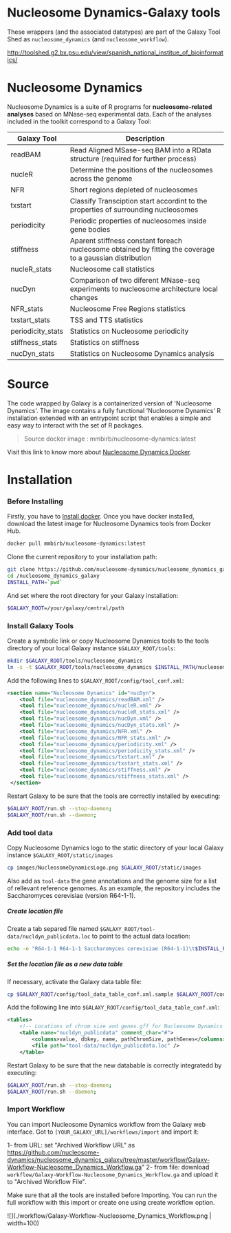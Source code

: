 Nucleosome Dynamics-Galaxy tools
===================

These wrappers (and the associated datatypes) are part of the Galaxy Tool Shed as ``nucleosome_dynamics`` (and  ``nucleosome_workflow``).

http://toolshed.g2.bx.psu.edu/view/spanish_national_institue_of_bioinformatics/


Nucleosome Dynamics
===================

Nucleosome Dynamics is a suite of R programs for **nucleosome-related analyses** based on MNase-seq experimental data. Each of the analyses included in the toolkit correspond to a Galaxy Tool:

| Galaxy Tool  | Description |
| -------- | -------- |
| readBAM	  | Read Aligned MSase-seq BAM into a RData structure (required for further process) |
| nucleR	   | Determine the positions of the nucleosomes across the genome |
| NFR		  | Short regions depleted of nucleosomes |
| txstart	  | Classify Transciption start accordint to the properties of surrounding nucleosomes	|
| periodicity  | Periodic properties of nucleosomes inside gene bodies |
| stiffness | Aparent stiffness constant foreach nucleosome obtained by fitting the coverage to a gaussian distribution |
| nucleR_stats|	 Nucleosome call statistics|
| nucDyn          | Comparison of two diferent MNase-seq experiments to nucleosome architecture local changes |
| NFR_stats|		 Nucleosome Free Regions statistics|
| txstart_stats|	 TSS and TTS statistics|
| periodicity_stats|  Statistics on Nucleosome periodicity|
| stiffness_stats|	Statistics on stiffness|
| nucDyn_stats|	   Statistics on Nucleosome Dynamics analysis|


Source
======

The code wrapped by Galaxy is a containerized version of 'Nucleosome Dynamics'. The image contains a fully functional 'Nucleosome Dynamics' R installation extended with an entrypoint script that enables a simple and easy way to interact with the set of R packages.

> Source docker image :  mmbirb/nucleosome-dynamics:latest

Visit this link to know more about [Nucleosome Dynamics Docker](https://github.com/nucleosome-dynamics/docker "Nucleosome Dynamics Docker").

Installation
======

### Before Installing
Firstly, you have to [Install docker](https://docs.docker.com/install/ "Install docker"). Once you have docker installed, download the latest image for Nucleosome Dynamics tools from Docker Hub.

``` sh
docker pull mmbirb/nucleosome-dynamics:latest
``` 


Clone the current repository to your installation path:
``` sh
git clone https://github.com/nucleosome-dynamics/nucleosome_dynamics_galaxy.git
cd /nucleosome_dynamics_galaxy
INSTALL_PATH=`pwd`
```

And set where the root directory for your Galaxy installation:
```sh
$GALAXY_ROOT=/your/galaxy/central/path
```


### Install Galaxy Tools

Create a symbolic link or copy Nucleosome Dynamics tools to the tools directory of your local Galaxy instance `$GALAXY_ROOT/tools`:

``` sh
mkdir $GALAXY_ROOT/tools/nucleosome_dynamics
ln -s -t $GALAXY_ROOT/tools/nucleosome_dynamics $INSTALL_PATH/nucleosome_dynamics_galaxy/tools/*
```

Add the following lines to `$GALAXY_ROOT/config/tool_conf.xml`:

``` xml
<section name="Nucleosome Dynamics" id="nucDyn">
    <tool file="nucleosome_dynamics/readBAM.xml" />
    <tool file="nucleosome_dynamics/nucleR.xml" />
    <tool file="nucleosome_dynamics/nucleR_stats.xml" />
    <tool file="nucleosome_dynamics/nucDyn.xml" />
    <tool file="nucleosome_dynamics/nucDyn_stats.xml" />
    <tool file="nucleosome_dynamics/NFR.xml" />
    <tool file="nucleosome_dynamics/NFR_stats.xml" />
    <tool file="nucleosome_dynamics/periodicity.xml" />
    <tool file="nucleosome_dynamics/periodicity_stats.xml" />
    <tool file="nucleosome_dynamics/txstart.xml" />
    <tool file="nucleosome_dynamics/txstart_stats.xml" />
    <tool file="nucleosome_dynamics/stiffness.xml" />
    <tool file="nucleosome_dynamics/stiffness_stats.xml" />
 </section>
```

Restart Galaxy to be sure that the tools are correctly installed by executing:

```sh
$GALAXY_ROOT/run.sh --stop-daemon;
$GALAXY_ROOT/run.sh --daemon;
```


### Add tool data

Copy Nucleosome Dynamics logo to the static directory of your local Galaxy instance `$GALAXY_ROOT/static/images`

``` sh
cp images/NucleosomeDynamicsLogo.png $GALAXY_ROOT/static/images
```

Also add as `tool-data` the gene annotations and the genome size for a list of rellevant reference genomes. As an example, the repository includes the Saccharomyces cerevisiae (version R64-1-1).

##### Create location file
Create a tab separed file  named  `$GALAXY_ROOT/tool-data/nucldyn_publicdata.loc` to point to the actual data location:

``` sh
echo -e "R64-1-1 R64-1-1 Saccharomyces cerevisiae (R64-1-1)\t$INSTALL_PATH/nucleosome_dynamics_galaxy/test-data/refGenomes/R64-1-1/R64-1-1.fa.chrom.sizes\t$INSTALL_PATH/nucleosome_dynamics_galaxy/test-data/refGenomes/R64-1-1/genes.gff" > $GALAXY_ROOT/tool-data/nucldyn_publicdata.loc
``` 

##### Set the location file as a new data table

If necessary, activate the Galaxy data table file:
```sh
cp $GALAXY_ROOT/config/tool_data_table_conf.xml.sample $GALAXY_ROOT/config/tool_data_table_conf.xml
```

Add the following line into `$GALAXY_ROOT/config/tool_data_table_conf.xml`:

```xml
<tables>
    <!-- Locations of chrom size and genes.gff for Nucleosome Dynamics -->
    <table name="nucldyn_publicdata" comment_char="#">
        <columns>value, dbkey, name, pathChromSize, pathGenes</columns>
        <file path="tool-data/nucldyn_publicdata.loc" />
    </table>
```

Restart Galaxy to be sure that the new databable is correctly integratedd by executing:

```sh
$GALAXY_ROOT/run.sh --stop-daemon;
$GALAXY_ROOT/run.sh --daemon;
```

### Import Workflow

You can import Nucleosome Dynamics workflow from the Galaxy web interface.  Got to `[YOUR_GALAXY_URL]/workflows/import` and import it:

1- from URL:  set "Archived Workflow URL" as https://github.com/nucleosome-dynamics/nucleosome_dynamics_galaxy/tree/master/workflow/Galaxy-Workflow-Nucleosome_Dynamics_Workflow.ga"
2- from file: download `workflow/Galaxy-Workflow-Nucleosome_Dynamics_Workflow.ga` and upload it to "Archived Workflow File".

Make sure that all the tools are installed before Importing. You can run the full workflow with this import or create one using create workflow option.


![](./workflow/Galaxy-Workflow-Nucleosome_Dynamics_Workflow.png | width=100)
